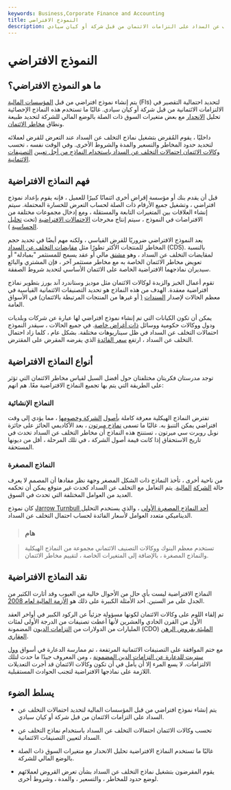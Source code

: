 ```yaml
---
keywords: Business,Corporate Finance and Accounting
title: النموذج الافتراضي
description: يتم إنشاء نموذج افتراضي من قبل المؤسسات المالية لتحديد احتمالات التخلف عن السداد على التزامات الائتمان من قبل شركة أو كيان سيادي.
---
```


# النموذج الافتراضي
## ما هو النموذج الافتراضي؟

يتم إنشاء نموذج افتراضي من قبل [المؤسسات المالية](/financialinstitution) (FIs) لتحديد احتمالية التقصير في الالتزامات الائتمانية من قبل شركة أو كيان سيادي. غالبًا ما تستخدم هذه النماذج الإحصائية تحليل [الانحدار](/regression) مع بعض متغيرات السوق ذات الصلة بالوضع المالي للشركة لتحديد طبيعة ونطاق [مخاطر الائتمان](/creditrisk).

داخليًا ، يقوم المُقرض بتشغيل نماذج التخلف عن السداد عند التعرض للقرض لعملائه لتحديد حدود المخاطر والتسعير والمدة والشروط الأخرى. وفي الوقت نفسه ، تحسب [وكالات الائتمان احتمالات التخلف عن السداد باستخدام النماذج من أجل تعيين](/credit-agency) [التصنيفات الائتمانية](/creditrating).

## فهم النماذج الافتراضية

قبل أن يقدم بنك أو مؤسسة إقراض أخرى ائتمانًا كبيرًا للعميل ، فإنه يقوم بإعداد نموذج افتراضي ، وتشغيل جميع الأرقام ذات الصلة لحساب التعرض للخسارة المحتملة. سيتم إنشاء العلاقات بين المتغيرات التابعة والمستقلة ، ومع إدخال مجموعات مختلفة من الافتراضات في النموذج ، سيتم إنتاج مخرجات [الاحتمالات الافتراضية](/defaultprobability) (تحت [تحليل الحساسية](/sensitivityanalysis) ).

يعد النموذج الافتراضي ضروريًا للقرض القياسي ، ولكنه مهم أيضًا في تحديد حجم المخاطر للمنتجات الأكثر تطورًا مثل [مقايضات التخلف عن السداد](/creditdefaultswap) (CDS). بالنسبة لمقايضات التخلف عن السداد ، وهو [مشتق](/derivative) مالي أو عقد يسمح للمستثمر "بمبادلة" أو تعويض مخاطر الائتمان الخاصة به مع مخاطر مستثمر آخر ، فإن المشتري والبائع سيديران نماذجهما الافتراضية الخاصة على الائتمان الأساسي لتحديد شروط الصفقة.

تقوم أعمال الخبز والزبدة لوكالات الائتمان مثل موديز وستاندرد آند بورز بتطوير نماذج افتراضية معقدة. الهدف من هذه النماذج هو تحديد التصنيفات الائتمانية القياسية في معظم الحالات لإصدار [السندات](/issue) [(](/bond) أو غيرها من المنتجات المرتبطة بالائتمان) في الأسواق العامة.

يمكن أن تكون الكيانات التي تم إنشاء نموذج افتراضي لها عبارة عن شركات وبلديات ودول ووكالات حكومية ووسائل [ذات أغراض خاصة](/spv). في جميع الحالات ، سيقدر النموذج احتمالات التخلف عن السداد في ظل سيناريوهات مختلفة. بشكل عام ، كلما زاد احتمال التخلف عن السداد ، ارتفع [سعر الفائدة](/interestrate) الذي يفرضه المقرض على المقترض.

## أنواع النماذج الافتراضية

توجد مدرستان فكريتان مختلفتان حول أفضل السبل لقياس مخاطر الائتمان التي تؤثر على الطريقة التي يتم بها تجميع النماذج الافتراضية معًا. هم انهم:

### النماذج الإنشائية

تفترض النماذج الهيكلية معرفة كاملة [بأصول](/asset) [الشركة وخصومها](/liability) ، مما يؤدي إلى وقت افتراضي يمكن التنبؤ به. غالبًا ما تسمى [نماذج ميرتون](/mertonmodel) ، بعد الأكاديمي الحائز على جائزة نوبل روبرت سي ميرتون ، تستنتج هذه النماذج أن مخاطر التخلف عن السداد تحدث في تاريخ الاستحقاق إذا كانت قيمة أصول الشركة ، في تلك المرحلة ، أقل من ديونها المستحقة.

### النماذج المصغرة

من ناحية أخرى ، تأخذ النماذج ذات الشكل المصغر وجهة نظر مفادها أن المصمم لا يعرف حالة [الشركة](/financial-health) [المالية](/financial-health). يتم التعامل مع التخلف عن السداد كحدث غير متوقع يمكن أن تحكمه العديد من العوامل المختلفة التي تحدث في السوق.

كان نموذج [Jarrow Turnbull أحد النماذج المصغرة الأولى](/jarrowturnbull) ، والذي يستخدم التحليل الديناميكي متعدد العوامل لأسعار الفائدة لحساب احتمال التخلف عن السداد.

> ### هام

> تستخدم معظم البنوك ووكالات التصنيف الائتماني مجموعة من النماذج الهيكلية والنماذج المصغرة ، بالإضافة إلى المتغيرات الخاصة ، لتقييم مخاطر الائتمان.

>

## نقد النماذج الافتراضية

النماذج الافتراضية ليست بأي حال من الأحوال خالية من العيوب وقد أثارت الكثير من الجدل على مر السنين. أحد الأمثلة الكبيرة على ذلك هو [الأزمة المالية لعام 2008](/great-recession).

تم إلقاء اللوم على وكالات الائتمان لكونها مسؤولة جزئياً عن الركود الكبير في أواخر العقد الأول من القرن الحادي والعشرين لأنها أعطت تصنيفات من الدرجة الأولى لمئات المليارات من الدولارات من [التزامات الديون](/cdo) المضمونة (CDO) [المليئة بقروض الرهن العقاري](/subprimeloan).

مع ختم الموافقة على التصنيفات الائتمانية المرتفعة ، تم ممارسة الدعارة في أسواق [وول ستريت للدعارة عن التزامات الدين المضمونة](/wallstreet) ، ومن المعروف جيدًا ما حدث لتلك الالتزامات. لا يسع المرء إلا أن يأمل في أن تكون وكالات الائتمان قد أجرت التعديلات اللازمة على نماذجها الافتراضية لتجنب الحوادث المستقبلية.

## يسلط الضوء

- يتم إنشاء نموذج افتراضي من قبل المؤسسات المالية لتحديد احتمالات التخلف عن السداد على التزامات الائتمان من قبل شركة أو كيان سيادي.

- تحسب وكالات الائتمان احتمالات التخلف عن السداد باستخدام نماذج التخلف عن السداد لتعيين التصنيفات الائتمانية.

- غالبًا ما تستخدم النماذج الافتراضية تحليل الانحدار مع متغيرات السوق ذات الصلة بالوضع المالي للشركة.

- يقوم المقرضون بتشغيل نماذج التخلف عن السداد بشأن تعرض القروض لعملائهم لوضع حدود للمخاطر ، والتسعير ، والمدة ، وشروط أخرى.

